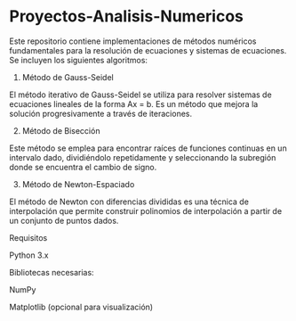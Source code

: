# Proyectos-Analisis-Numericos
Este repositorio contiene implementaciones de métodos numéricos fundamentales para la resolución de ecuaciones y sistemas de ecuaciones. Se incluyen los siguientes algoritmos:

1. Método de Gauss-Seidel

El método iterativo de Gauss-Seidel se utiliza para resolver sistemas de ecuaciones lineales de la forma Ax = b. Es un método que mejora la solución progresivamente a través de iteraciones.

2. Método de Bisección

Este método se emplea para encontrar raíces de funciones continuas en un intervalo dado, dividiéndolo repetidamente y seleccionando la subregión donde se encuentra el cambio de signo.

3. Método de Newton-Espaciado

El método de Newton con diferencias divididas es una técnica de interpolación que permite construir polinomios de interpolación a partir de un conjunto de puntos dados.

Requisitos

Python 3.x

Bibliotecas necesarias:

NumPy

Matplotlib (opcional para visualización)
